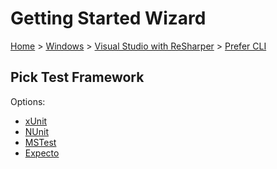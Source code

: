 # Getting Started Wizard

[Home](/docs/wiz/readme.md) > [Windows](Windows.md) > [Visual Studio with ReSharper](Windows_VisualStudioWithReSharper.md) > [Prefer CLI](Windows_VisualStudioWithReSharper_Cli.md)

## Pick Test Framework

Options:
 * [xUnit](result_Windows_VisualStudioWithReSharper_Cli_xUnit.md)
 * [NUnit](result_Windows_VisualStudioWithReSharper_Cli_NUnit.md)
 * [MSTest](result_Windows_VisualStudioWithReSharper_Cli_MSTest.md)
 * [Expecto](result_Windows_VisualStudioWithReSharper_Cli_Expecto.md)
